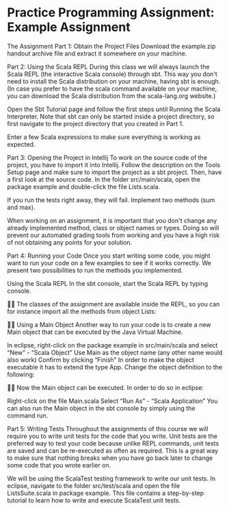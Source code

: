 # Practice Programming Assignment: Example Assignment

The Assignment
Part 1: Obtain the Project Files
Download the example.zip handout archive file and extract it somewhere on your machine.

Part 2: Using the Scala REPL
During this class we will always launch the Scala REPL (the interactive Scala console) through sbt. This way you don't need to install the Scala distribution on your machine, having sbt is enough. (In case you prefer to have the scala command available on your machine, you can download the Scala distribution from the scala-lang.org website.)

Open the Sbt Tutorial page and follow the first steps until Running the Scala Interpreter. Note that sbt can only be started inside a project directory, so first navigate to the project directory that you created in Part 1.

Enter a few Scala expressions to make sure everything is working as expected.

Part 3: Opening the Project in Intellij
To work on the source code of the project, you have to import it into Intellij. Follow the description on the Tools Setup page and make sure to import the project as a sbt project. Then, have a first look at the source code. In the folder src/main/scala, open the package example and double-click the file Lists.scala.

If you run the tests right away, they will fail. Implement two methods (sum and max).

When working on an assignment, it is important that you don't change any already implemented method, class or object names or types. Doing so will prevent our automated grading tools from working and you have a high risk of not obtaining any points for your solution.

Part 4: Running your Code
Once you start writing some code, you might want to run your code on a few examples to see if it works correctly. We present two possibilities to run the methods you implemented.

Using the Scala REPL
In the sbt console, start the Scala REPL by typing console.


The classes of the assignment are available inside the REPL, so you can for instance import all the methods from object Lists:


Using a Main Object
Another way to run your code is to create a new Main object that can be executed by the Java Virtual Machine.

In eclipse, right-click on the package example in src/main/scala and select “New” - “Scala Object”
Use Main as the object name (any other name would also work)
Confirm by clicking “Finish”
In order to make the object executable it has to extend the type App. Change the object definition to the following:


Now the Main object can be executed. In order to do so in eclipse:

Right-click on the file Main.scala
Select “Run As” - “Scala Application”
You can also run the Main object in the sbt console by simply using the command run.

Part 5: Writing Tests
Throughout the assignments of this course we will require you to write unit tests for the code that you write. Unit tests are the preferred way to test your code because unlike REPL commands, unit tests are saved and can be re-executed as often as required. This is a great way to make sure that nothing breaks when you have go back later to change some code that you wrote earlier on.

We will be using the ScalaTest testing framework to write our unit tests. In eclipse, navigate to the folder src/test/scala and open the file ListsSuite.scala in package example. This file contains a step-by-step tutorial to learn how to write and execute ScalaTest unit tests.
